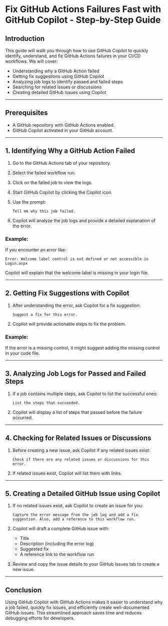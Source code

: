 # **Fix GitHub Actions Failures Fast with GitHub Copilot - Step-by-Step Guide**

## **Introduction**

This guide will walk you through how to use GitHub Copilot to quickly identify, understand, and fix GitHub Actions failures in your CI/CD workflows. We will cover:

* Understanding why a GitHub Action failed
* Getting fix suggestions using GitHub Copilot
* Analyzing job logs to identify passed and failed steps
* Searching for related issues or discussions
* Creating detailed GitHub issues using Copilot

---

## **Prerequisites**

* A GitHub repository with GitHub Actions enabled.
* GitHub Copilot activated in your GitHub account.

---

## **1. Identifying Why a GitHub Action Failed**

1. Go to the GitHub Actions tab of your repository.
2. Select the failed workflow run.
3. Click on the failed job to view the logs.
4. Start GitHub Copilot by clicking the Copilot icon.
5. Use the prompt:

   ```
   Tell me why this job failed.
   ```
6. Copilot will analyze the job logs and provide a detailed explanation of the error.

### **Example:**

If you encounter an error like:

```
Error: Welcome label control is not defined or not accessible in Login.aspx
```

Copilot will explain that the welcome label is missing in your login file.

---

## **2. Getting Fix Suggestions with Copilot**

1. After understanding the error, ask Copilot for a fix suggestion:

   ```
   Suggest a fix for this error.
   ```
2. Copilot will provide actionable steps to fix the problem.

### **Example:**

If the error is a missing control, it might suggest adding the missing control in your code file.

---

## **3. Analyzing Job Logs for Passed and Failed Steps**

1. If a job contains multiple steps, ask Copilot to list the successful ones:

   ```
   List the steps that succeeded.
   ```
2. Copilot will display a list of steps that passed before the failure occurred.

---

## **4. Checking for Related Issues or Discussions**

1. Before creating a new issue, ask Copilot if any related issues exist:

   ```
   Check if there are any related issues or discussions for this error.
   ```
2. If related issues exist, Copilot will list them with links.

---

## **5. Creating a Detailed GitHub Issue using Copilot**

1. If no related issues exist, ask Copilot to create an issue for you:

   ```
   Capture the error message from the job log and add a fix suggestion. Also, add a reference to this workflow run.
   ```

2. Copilot will draft a complete GitHub issue with:

   * Title
   * Description (including the error log)
   * Suggested fix
   * A reference link to the workflow run

3. Review and copy the issue details to your GitHub Issues tab to create a new issue.

---

## **Conclusion**

Using GitHub Copilot with GitHub Actions makes it easier to understand why a job failed, quickly fix issues, and efficiently create well-documented GitHub issues. This streamlined approach saves time and reduces debugging efforts for developers.
